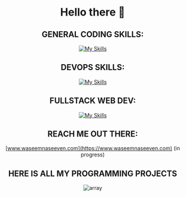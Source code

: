 <div align="center">

# Hello there 👋

## GENERAL CODING SKILLS:

[![My Skills](https://skillicons.dev/icons?i=bash,c,cpp,py,js,ts)](https://skillicons.dev)

## DEVOPS SKILLS:

[![My Skills](https://skillicons.dev/icons?i=aws,docker,kubernetes,postgres,ansible,elasticsearch)](https://skillicons.dev)

## FULLSTACK WEB DEV:

[![My Skills](https://skillicons.dev/icons?i=vite,react,bootstrap,nodejs,nestjs,prisma)](https://skillicons.dev)

## REACH ME OUT THERE: 

[www.waseemnaseeven.com](https://www.waseemnaseeven.com) (in progress)

## HERE IS ALL MY PROGRAMMING PROJECTS 

![array](https://media.tenor.com/L5Hp9bolcaAAAAAi/habbo-habbohotel.gif)

</div>
